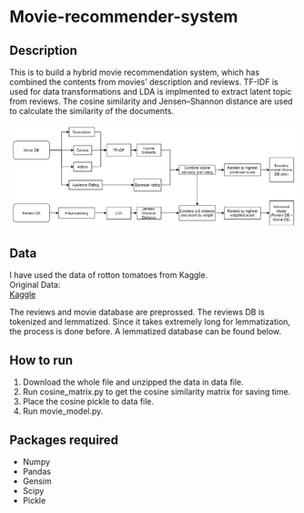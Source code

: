 # Movie-recommender-system


## Description
This is to build a hybrid movie recommendation system, which has combined the contents from movies' description and reviews. TF-IDF is used for data transformations and LDA is implmented to extract latent topic from reviews. The cosine similarity and Jensen–Shannon distance are used to calculate the similarity of the documents.

![Flowchart](/images/flowchart.png)

## Data
I have used the data of rotton tomatoes from Kaggle.  
Original Data:  
[Kaggle](https://www.kaggle.com/stefanoleone992/rotten-tomatoes-movies-and-critic-reviews-dataset)

The reviews and movie database are preprossed. The reviews DB is tokenized and lemmatized. Since it takes extremely long for lemmatization, the process is done before. A lemmatized database can be found below.

## How to run
1. Download the whole file and unzipped the data in data file.
2. Run cosine_matrix.py to get the cosine similarity matrix for saving time.
3. Place the cosine pickle to data file.
4. Run movie_model.py.

## Packages required
- Numpy
- Pandas
- Gensim
- Scipy
- Pickle
